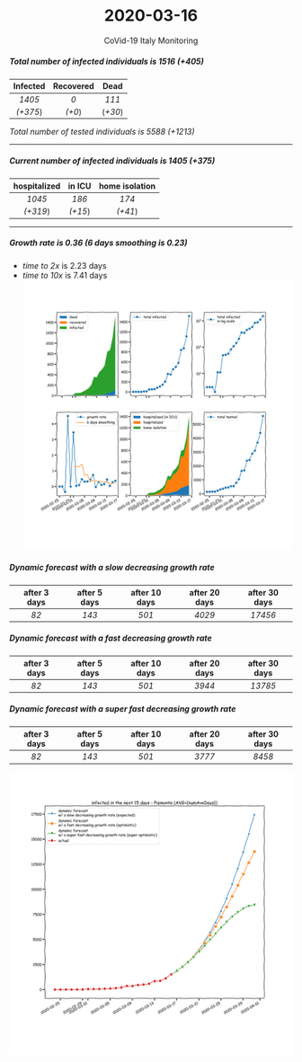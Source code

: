 <div align='center'>

# 2020-03-16
CoVid-19 Italy Monitoring
</div>

##### Total number of infected individuals is 1516 (+405)
Infected | Recovered | Dead
:---: | :---: | :---:
*1405* | *0* | *111*
*(+375*) | *(+0*) | (*+30*)

*Total number of tested individuals is 5588 (+1213)*
***
##### Current number of infected individuals is 1405 (+375)
hospitalized | in ICU | home isolation
:---: | :---: | :---:
*1045* |*186* |*174*
*(+319*) |*(+15*) |*(+41*)
***
##### Growth rate is 0.36 (6 days smoothing is 0.23)
- *time to 2x* is 2.23 days
- *time to 10x* is 7.41 days
![stats][stats]

##### Dynamic forecast with a slow decreasing growth rate
after 3 days | after 5 days | after 10 days | after 20 days | after 30 days
:---: | :---: | :---: | :---: | :---:
*82* |*143* |*501* |*4029* |*17456*
##### Dynamic forecast with a fast decreasing growth rate
after 3 days | after 5 days | after 10 days | after 20 days | after 30 days
:---: | :---: | :---: | :---: | :---:
*82* |*143* |*501* |*3944* |*13785*
##### Dynamic forecast with a super fast decreasing growth rate
after 3 days | after 5 days | after 10 days | after 20 days | after 30 days
:---: | :---: | :---: | :---: | :---:
*82* |*143* |*501* |*3777* |*8458*


![dynamic_forecast][dynamic_forecast]

[stats]: stats_Piemonte.png
[dynamic_forecast]: dynamic_forecast_Piemonte.png
